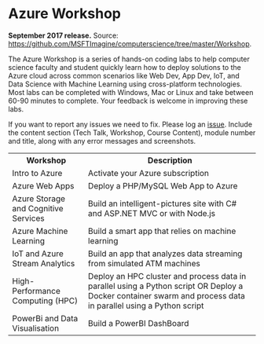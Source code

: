 <html lang="en">
   <head>
      <meta charset="utf-8">
      <meta http-equiv="X-UA-Compatible" content="IE=edge">
      <meta name="viewport" content="width=device-width, initial-scale=1">
	  <link rel="stylesheet" href="style.css">
   </head>
   <body id="home">
      <div class="container">
         <div class="jumbotron">
            <h1>Azure Workshop</h1>
            <p><b>September 2017 release.</b> Source: <a href="https://github.com/MSFTImagine/computerscience/tree/master/Workshop">https://github.com/MSFTImagine/computerscience/tree/master/Workshop</a>.</p>
            <p>
            The Azure Workshop is a series of hands-on coding labs to help computer science faculty and student quickly learn how to deploy solutions to the Azure cloud across common scenarios like Web Dev, App Dev, IoT, and Data Science with Machine Learning using cross-platform technologies. Most labs can be completed with Windows, Mac or Linux and take between 60-90 minutes to complete. Your feedback is welcome in improving these labs.
            </p>

If you want to report any issues we need to fix. Please log an <a href="https://github.com/MSFTImagine/computerscience/issues">issue</a>. Include 
               the content section (Tech Talk, Workshop, Course Content), module number and title, along with any error messages and screenshots.

<table class="table table-bordered table-hover">
<col>
<col>
                  <tr>
                     <th>Workshop</th>
                     <th>Description</th>
                  </tr>
                  <tr>
                     <td>Intro to Azure</td>
                    <td>Activate your Azure subscription</td>
                    </tr>
                  <tr>
                     <td>Azure Web Apps</td>
                    <td>Deploy a PHP/MySQL Web App to Azure</td>
                  </tr>
                  <tr>
                     <td> Azure Storage and Cognitive Services</td>
                    <td>Build an intelligent-pictures site with C# and ASP.NET MVC or with Node.js </td>
                  </tr>
                  <tr>
                     <td>Azure Machine Learning</td>
                   <td>Build a smart app that relies on machine learning</td>
                  </tr>
                  <tr>
                     <td>IoT and Azure Stream Analytics</td>
                     <td>Build an app that analyzes data streaming from simulated ATM machines</td>
                  </tr>
                  <tr>
                     <td>High-Performance Computing (HPC)</td>
                   <td>Deploy an HPC cluster and process data in parallel using a Python script OR Deploy a Docker container swarm and process data in parallel using a Python script</td>
                  </tr>
                   <tr>
                     <td>PowerBi and Data Visualisation</td>
                     <td>Build a PowerBI DashBoard </td>
                  </tr>
                   </table>
         </div>
      </div>
      </div>
   </body>
</html>
